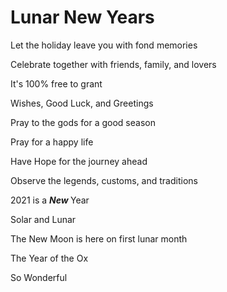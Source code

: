 <html>
<body>

<h1> Lunar New Years </h1>

<p> Let the holiday leave you with fond memories                        

Celebrate together with friends, family, and lovers 

It's 100% free to grant

Wishes, Good Luck, and Greetings 


Pray to the gods for a good season

Pray for a happy life

Have Hope for the journey ahead 

Observe the legends, customs, and traditions 


2021 is a <b> *New* </b> Year 

Solar and Lunar 

The New Moon is here on first lunar month 

The Year of the Ox

So Wonderful 

</p>

</body>
</html>
